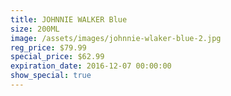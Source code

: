 ```yaml
---
title: JOHNNIE WALKER Blue
size: 200ML
image: /assets/images/johnnie-wlaker-blue-2.jpg
reg_price: $79.99
special_price: $62.99
expiration_date: 2016-12-07 00:00:00
show_special: true
---
```



